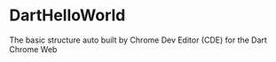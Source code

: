 DartHelloWorld
==============

The basic structure auto built by Chrome Dev Editor (CDE) for the Dart Chrome Web 

